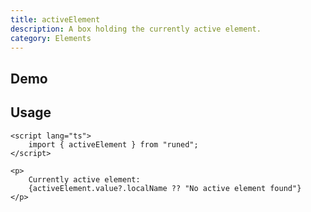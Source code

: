 ```yaml
---
title: activeElement
description: A box holding the currently active element.
category: Elements
---
```


<script>
import Demo from '$lib/components/demos/use-active-element.svelte';
</script>

## Demo

<Demo />

## Usage

```svelte
<script lang="ts">
	import { activeElement } from "runed";
</script>

<p>
	Currently active element:
	{activeElement.value?.localName ?? "No active element found"}
</p>
```
